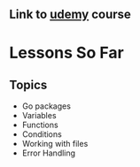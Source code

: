 ## Link to [udemy](https://www.udemy.com/share/109Zo23@rusDVkN4TmKui2Ah7mMNcIWfzUXuY_0ipVshohTHbKxM8rND6bmcfqgg8fchuS7SyA==/) course

# Lessons So Far

## Topics
- Go packages
- Variables 
- Functions 
- Conditions 
- Working with files 
- Error Handling 
